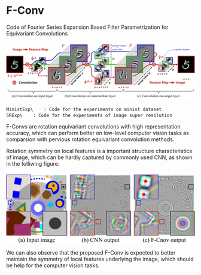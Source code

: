 # F-Conv
Code of Fourier Series Expansion Based Filter Parametrization for Equivariant Convolutions

![Illustration of F-Conv](https://raw.githubusercontent.com/XieQi2015/ImageFolder/master/F-Conv/Fig4.jpg)

    MinistExp\    : Code for the experiments on minist dataset
    SRExp\    : Code for the experiments of image super resolution 
    
F-Convs are rotation equivariant convolutions with high representation accuracy, which can perform better on low-level computer vision tasks as comparsion with pervious rotation equivariant convolution methods.

Rotation symmetry on local features is a important structure characteristics of image, which can be hardly captured by commonly used CNN, as shown in the folliwing figure:

![Illustration of F-Conv 2](https://raw.githubusercontent.com/XieQi2015/ImageFolder/master/F-Conv/EqExample_1_new2.jpg)

We can also observe that the proposed F-Conv is expected to better maintain the symmetry of local features underlying the image, which should be help for the computer vision tasks.

